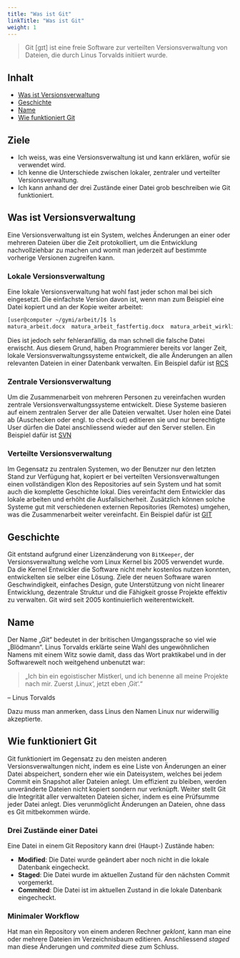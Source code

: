 ```yaml
---
title: "Was ist Git"
linkTitle: "Was ist Git"
weight: 1
---
```


> Git [ɡɪt] ist eine freie Software zur verteilten Versionsverwaltung von Dateien, die durch Linus Torvalds initiiert wurde.

## Inhalt

* [Was ist Versionsverwaltung](#was-ist-versionsverwaltung)
* [Geschichte](#geschichte)
* [Name](#name)
* [Wie funktioniert Git](#wie-funktioniert-git)

## Ziele
- Ich weiss, was eine Versionsverwaltung ist und kann erklären, wofür sie verwendet wird.
- Ich kenne die Unterschiede zwischen lokaler, zentraler und verteilter Versionsverwaltung.
- Ich kann anhand der drei Zustände einer Datei grob beschreiben wie Git funktioniert.

## Was ist Versionsverwaltung

Eine Versionsverwaltung ist ein System, welches Änderungen an einer oder mehreren Dateien über die Zeit protokolliert, um die Entwicklung nachvollziehbar zu machen und womit man jederzeit auf bestimmte vorherige Versionen zugreifen kann.

### Lokale Versionsverwaltung

Eine lokale Versionsverwaltung hat wohl fast jeder schon mal bei sich eingesetzt. Die einfachste Version davon ist, wenn man zum Beispiel eine Datei kopiert und an der Kopie weiter arbeitet:

```bash
[user@computer ~/gymi/arbeit/]$ ls
matura_arbeit.docx  matura_arbeit_fastfertig.docx  matura_arbeit_wirklichfertig.docx  matura_arbeit_wirklichfertig_formatiert.docx  matura_final.docx
```

Dies ist jedoch sehr fehleranfällig, da man schnell die falsche Datei erwischt. Aus diesem Grund, haben Programmierer bereits vor langer Zeit, lokale Versionsverwaltungssysteme entwickelt, die alle Änderungen an allen relevanten Dateien in einer Datenbank verwalten. Ein Beispiel dafür ist [RCS](https://www.gnu.org/software/rcs/)

### Zentrale Versionsverwaltung

Um die Zusammenarbeit von mehreren Personen zu vereinfachen wurden zentrale Versionsverwaltungssysteme entwickelt. Diese Systeme basieren auf einem zentralen Server der alle Dateien verwaltet. User holen eine Datei ab (Auschecken oder engl. to check out) editieren sie und nur berechtigte User dürfen  die Datei anschliessend wieder auf den Server stellen. Ein Beispiel dafür ist [SVN](https://subversion.apache.org/)

### Verteilte Versionsverwaltung

Im Gegensatz zu zentralen Systemen, wo der Benutzer nur den letzten Stand zur Verfügung hat, kopiert er bei verteilten Versionsverwaltungen einen vollständigen Klon des Repositories auf sein System und hat somit auch die komplette Geschichte lokal. Dies vereinfacht dem Entwickler das lokale arbeiten und erhöht die Ausfallsicherheit. Zusätzlich können solche Systeme gut mit verschiedenen externen Repositories (Remotes) umgehen, was die Zusammenarbeit weiter vereinfacht. Ein Beispiel dafür ist [GIT](https://git-scm.com)

## Geschichte

Git entstand aufgrund einer Lizenzänderung von `BitKeeper`, der Versionsverwaltung welche vom Linux Kernel bis 2005 verwendet wurde. Da die Kernel Entwickler die Software nicht mehr kostenlos nutzen konnten, entwickelten sie selber eine Lösung. Ziele der neuen Software waren Geschwindigkeit, einfaches Design, gute Unterstützung von nicht linearer Entwicklung, dezentrale Struktur und die Fähigkeit grosse Projekte effektiv zu verwalten. Git wird seit 2005 kontinuierlich weiterentwickelt.

## Name

Der Name „Git“ bedeutet in der britischen Umgangssprache so viel wie „Blödmann“. Linus Torvalds erklärte seine Wahl des ungewöhnlichen Namens mit einem Witz sowie damit, dass das Wort praktikabel und in der Softwarewelt noch weitgehend unbenutzt war:

> „Ich bin ein egoistischer Mistkerl, und ich benenne all meine Projekte nach mir. Zuerst ‚Linux‘, jetzt eben ‚Git‘.“

– Linus Torvalds

Dazu muss man anmerken, dass Linus den Namen Linux nur widerwillig akzeptierte.

## Wie funktioniert Git

Git funktioniert im Gegensatz zu den meisten anderen Versionsverwaltungen nicht, indem es eine Liste von Änderungen an einer Datei abspeichert, sondern eher wie ein Dateisystem, welches bei jedem Commit ein Snapshot aller Dateien anlegt. Um effizient zu bleiben, werden unveränderte Dateien nicht kopiert sondern nur verknüpft. Weiter stellt Git die Integrität aller verwalteten Dateien sicher, indem es eine Prüfsumme jeder Datei anlegt. Dies verunmöglicht Änderungen an Dateien, ohne dass es Git mitbekommen würde.

### Drei Zustände einer Datei

Eine Datei in einem Git Repository kann drei (Haupt-) Zustände haben:

* **Modified**: Die Datei wurde geändert aber noch nicht in die lokale Datenbank eingecheckt.
* **Staged**: Die Datei wurde im aktuellen Zustand für den nächsten Commit vorgemerkt.
* **Commited**: Die Datei ist im aktuellen Zustand in die lokale Datenbank eingecheckt.

### Minimaler Workflow

Hat man ein Repository von einem anderen Rechner *geklont*, kann man eine oder mehrere Dateien im Verzeichnisbaum editieren. Anschliessend *staged* man diese Änderungen und *commited* diese zum Schluss.

